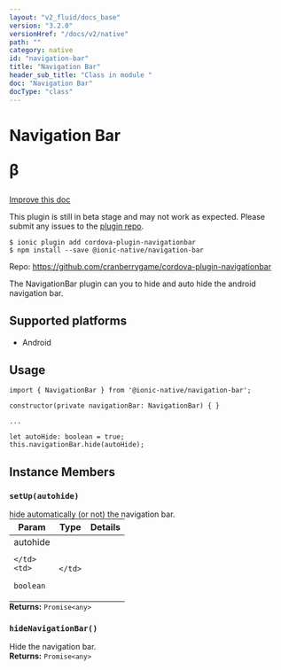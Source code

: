 ```yaml
---
layout: "v2_fluid/docs_base"
version: "3.2.0"
versionHref: "/docs/v2/native"
path: ""
category: native
id: "navigation-bar"
title: "Navigation Bar"
header_sub_title: "Class in module "
doc: "Navigation Bar"
docType: "class"
---
```








<h1 class="api-title">
  
  Navigation Bar
  

  

  <span class="beta" title="beta">&beta;</span></h1>

<a class="improve-v2-docs" href="http://github.com/driftyco/ionic-native/edit/master/src/@ionic-native/plugins/navigation-bar/index.ts#L1">
  Improve this doc
</a>



<!-- decorators -->




<p class="beta-notice">
  This plugin is still in beta stage and may not work as expected. Please
  submit any issues to the <a target="_blank"
  href="https://github.com/cranberrygame/cordova-plugin-navigationbar/issues">plugin repo</a>.
</p>


<pre><code>$ ionic plugin add cordova-plugin-navigationbar
$ npm install --save @ionic-native/navigation-bar
</code></pre>
<p>Repo:
  <a href="https://github.com/cranberrygame/cordova-plugin-navigationbar">
    https://github.com/cranberrygame/cordova-plugin-navigationbar
  </a>
</p>

<!-- description -->

<p>The NavigationBar plugin can you to hide and auto hide the android navigation bar.</p>


<!-- @platforms tag -->
<h2>Supported platforms</h2>

<ul>
  <li>Android</li>
</ul>

<!-- @platforms tag end -->


<!-- if doc.decorators -->

<!-- @usage tag -->

<h2>Usage</h2>

<pre><code class="lang-typescript">import { NavigationBar } from &#39;@ionic-native/navigation-bar&#39;;

constructor(private navigationBar: NavigationBar) { }

...

let autoHide: boolean = true;
this.navigationBar.hide(autoHide);
</code></pre>




<!-- @property tags -->




<!-- methods on the class -->

<h2>Instance Members</h2>
<div id="setUp"></div>
<h3>
  <code>setUp(autohide)</code>
  

</h3>
hide automatically (or not) the navigation bar.
<table class="table param-table" style="margin:0;">
  <thead>
  <tr>
    <th>Param</th>
    <th>Type</th>
    <th>Details</th>
  </tr>
  </thead>
  <tbody>
  
  <tr>
    <td>
      autohide
      
    </td>
    <td>
      
<code>boolean</code>
    </td>
    <td>
      
      
      
    </td>
  </tr>
  
  </tbody>
</table>

<div class="return-value" markdown="1">
  <i class="icon ion-arrow-return-left"></i>
  <b>Returns:</b> 
<code>Promise&lt;any&gt;</code> 
</div><div id="hideNavigationBar"></div>
<h3>
  <code>hideNavigationBar()</code>
  

</h3>
Hide the navigation bar. 


<div class="return-value" markdown="1">
  <i class="icon ion-arrow-return-left"></i>
  <b>Returns:</b> 
<code>Promise&lt;any&gt;</code> 
</div>



<!-- other classes -->

<!-- end other classes -->

<!-- interfaces -->

<!-- end interfaces -->

<!-- related link --><!-- end content block -->


<!-- end body block -->

